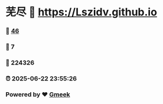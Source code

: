 # 芜尽 :link: https://Lszidv.github.io 
### :page_facing_up: [46](https://Lszidv.github.io/tag.html) 
### :speech_balloon: 7 
### :hibiscus: 224326 
### :alarm_clock: 2025-06-22 23:55:26 
### Powered by :heart: [Gmeek](https://github.com/Meekdai/Gmeek)

